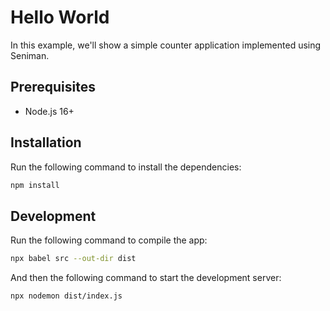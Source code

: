 # Hello World 

In this example, we'll show a simple counter application implemented using Seniman.

## Prerequisites
- Node.js 16+

## Installation

Run the following command to install the dependencies:

```bash
npm install
```

## Development

Run the following command to compile the app:
```bash
npx babel src --out-dir dist
```

And then the following command to start the development server:

```bash
npx nodemon dist/index.js
```
